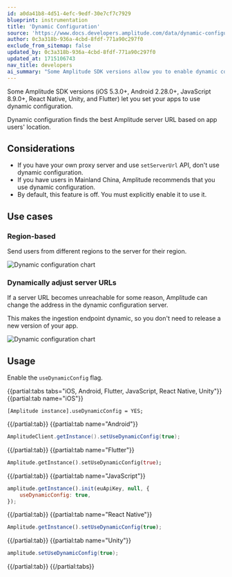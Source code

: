 ```yaml
---
id: a0da41b8-4d51-4efc-9edf-30e7cf7c7929
blueprint: instrumentation
title: 'Dynamic Configuration'
source: 'https://www.docs.developers.amplitude.com/data/dynamic-configuration/'
author: 0c3a318b-936a-4cbd-8fdf-771a90c297f0
exclude_from_sitemap: false
updated_by: 0c3a318b-936a-4cbd-8fdf-771a90c297f0
updated_at: 1715106743
nav_title: developers
ai_summary: "Some Amplitude SDK versions allow you to enable dynamic configuration for your apps based on users' location. Consider using it if you have users in Mainland China. You can send users from different regions to specific servers and adjust server URLs dynamically. To use dynamic configuration, you need to enable the feature explicitly by setting the `useDynamicConfig` flag in your code for iOS, Android, Flutter, JavaScript, React Native, or Unity."
---
```

Some Amplitude SDK versions (iOS 5.3.0+, Android 2.28.0+, JavaScript 8.9.0+, React Native, Unity, and Flutter) let you set your apps to use dynamic configuration.

 Dynamic configuration finds the best Amplitude server URL based on app users' location.

## Considerations

- If you have your own proxy server and use `setServerUrl` API, don't use dynamic configuration.
- If you have users in Mainland China, Amplitude recommends that you use dynamic configuration.
- By default, this feature is off. You must explicitly enable it to use it.

## Use cases

### Region-based

Send users from different regions to the server for their region.

![Dynamic configuration chart](/docs/output/img/dynamic-config-1.png)

### Dynamically adjust server URLs

If a server URL becomes unreachable for some reason, Amplitude can change the address in the dynamic configuration server.

This makes the ingestion endpoint dynamic, so you don't need to release a new version of your app.

![Dynamic configuration chart](/docs/output/img/dynamic-config-2-1715106682.png)

## Usage

Enable the `useDynamicConfig` flag.

{{partial:tabs tabs="iOS, Android, Flutter, JavaScript, React Native, Unity"}}
{{partial:tab name="iOS"}}
```objc
[Amplitude instance].useDynamicConfig = YES;
```
{{/partial:tab}}
{{partial:tab name="Android"}}
```java
AmplitudeClient.getInstance().setUseDynamicConfig(true);
```
{{/partial:tab}}
{{partial:tab name="Flutter"}}
```dart
Amplitude.getInstance().setUseDynamicConfig(true);
```
{{/partial:tab}}
{{partial:tab name="JavaScript"}}
```js
amplitude.getInstance().init(euApiKey, null, {
    useDynamicConfig: true,
});
```
{{/partial:tab}}
{{partial:tab name="React Native"}}
```ts
Amplitude.getInstance().setUseDynamicConfig(true);
```
{{/partial:tab}}
{{partial:tab name="Unity"}}
```c#
amplitude.setUseDynamicConfig(true);
```
{{/partial:tab}}
{{/partial:tabs}}